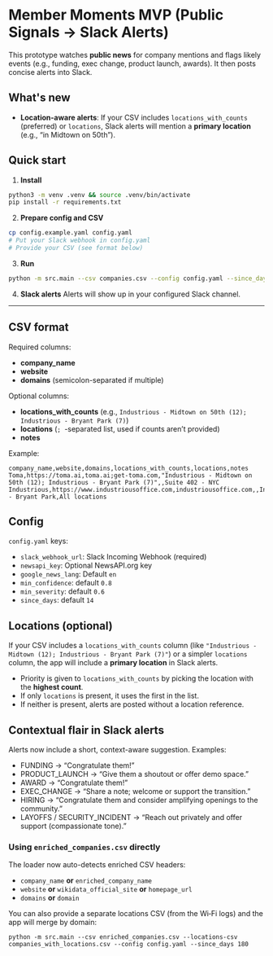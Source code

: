 # Member Moments MVP (Public Signals → Slack Alerts)

This prototype watches **public news** for company mentions and flags likely events (e.g., funding, exec change, product launch, awards). It then posts concise alerts into Slack.

## What's new
- **Location-aware alerts**: If your CSV includes `locations_with_counts` (preferred) or `locations`, Slack alerts will mention a **primary location** (e.g., “in Midtown on 50th”).

## Quick start

1) **Install**
```bash
python3 -m venv .venv && source .venv/bin/activate
pip install -r requirements.txt
```

2) **Prepare config and CSV**
```bash
cp config.example.yaml config.yaml
# Put your Slack webhook in config.yaml
# Provide your CSV (see format below)
```

3) **Run**
```bash
python -m src.main --csv companies.csv --config config.yaml --since_days 14
```

4) **Slack alerts**
Alerts will show up in your configured Slack channel.

---

## CSV format

Required columns:
- **company_name**
- **website**
- **domains** (semicolon-separated if multiple)

Optional columns:
- **locations_with_counts** (e.g., `Industrious - Midtown on 50th (12); Industrious - Bryant Park (7)`)
- **locations** (`; `-separated list, used if counts aren’t provided)
- **notes**

Example:
```csv
company_name,website,domains,locations_with_counts,locations,notes
Toma,https://toma.ai,toma.ai;get-toma.com,"Industrious - Midtown on 50th (12); Industrious - Bryant Park (7)",,Suite 402 - NYC
Industrious,https://www.industriousoffice.com,industriousoffice.com,,Industrious - Bryant Park,All locations
```

## Config

`config.yaml` keys:
- `slack_webhook_url`: Slack Incoming Webhook (required)
- `newsapi_key`: Optional NewsAPI.org key
- `google_news_lang`: Default `en`
- `min_confidence`: default `0.8`
- `min_severity`: default `0.6`
- `since_days`: default `14`

## Locations (optional)

If your CSV includes a `locations_with_counts` column (like `"Industrious - Midtown (12); Industrious - Bryant Park (7)"`) or a simpler `locations` column, the app will include a **primary location** in Slack alerts.

- Priority is given to `locations_with_counts` by picking the location with the **highest count**.
- If only `locations` is present, it uses the first in the list.
- If neither is present, alerts are posted without a location reference.


## Contextual flair in Slack alerts
Alerts now include a short, context-aware suggestion. Examples:
- FUNDING → “Congratulate them!”
- PRODUCT_LAUNCH → “Give them a shoutout or offer demo space.”
- AWARD → “Congratulate them!”
- EXEC_CHANGE → “Share a note; welcome or support the transition.”
- HIRING → “Congratulate them and consider amplifying openings to the community.”
- LAYOFFS / SECURITY_INCIDENT → “Reach out privately and offer support (compassionate tone).”


### Using `enriched_companies.csv` directly
The loader now auto-detects enriched CSV headers:
- `company_name` **or** `enriched_company_name`
- `website` **or** `wikidata_official_site` **or** `homepage_url`
- `domains` **or** `domain`

You can also provide a separate locations CSV (from the Wi‑Fi logs) and the app will merge by domain:
```
python -m src.main --csv enriched_companies.csv --locations-csv companies_with_locations.csv --config config.yaml --since_days 180
```
